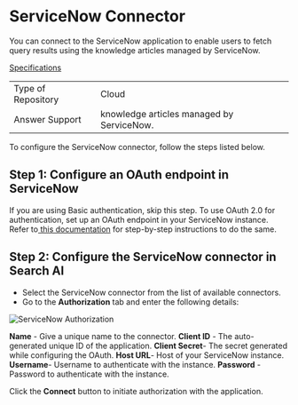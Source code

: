 # ServiceNow Connector

You can connect to the ServiceNow application to enable users to fetch query results using the knowledge articles managed by ServiceNow.

<span style="text-decoration:underline;">Specifications</span>


<table>
  <tr>
   <td>Type of Repository 
   </td>
   <td>Cloud
   </td>
  </tr>
  <tr>
   <td>Answer Support
   </td>
   <td>knowledge articles managed by ServiceNow.
   </td>
  </tr>
</table>


 

To configure the ServiceNow connector, follow the steps listed below.


## **Step 1: Configure an OAuth endpoint in ServiceNow**

If you are using Basic authentication, skip this step. To use OAuth 2.0 for authentication, set up an OAuth endpoint in your ServiceNow instance. Refer to[ this documentation](https://docs.servicenow.com/bundle/washingtondc-platform-security/page/administer/security/task/t_CreateEndpointforExternalClients.html) for step-by-step instructions to do the same.


## **Step 2: Configure the ServiceNow connector in Search AI**

* Select the ServiceNow connector from the list of available connectors. 
* Go to the **Authorization** tab and enter the following details:


![ServiceNow Authorization](../images/connectors/servicenow/authorization-tab.png "ServiceNow Authorization")

**Name** - Give a unique name to the connector.
**Client ID** - The auto-generated unique ID of the application.
**Client Secret**- The secret generated while configuring the OAuth.
**Host URL**- Host of your ServiceNow instance.
**Username**- Username to authenticate with the instance.
**Password** - Password to authenticate with the instance.

Click the **Connect** button to initiate authorization with the application. 
